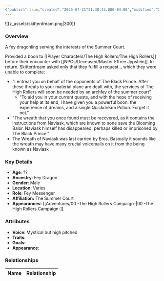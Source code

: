 ```yaml
---
{"publish":true,"created":"2025-07-21T11:30:43.000-04:00","modified":"2025-10-03T09:51:39.737-04:00","published":"2025-10-03T09:51:39.737-04:00","cssclasses":"","Age":"??","Ancestry":"Fey Dragon","Gender":"Male","Location":["Varies"],"Role":["Fey Messenger"],"Affiliation":["The Summer Court"],"Appearances":["[[00 -The High Rollers Campaign-]]"]}
---
```



![[z_assets/skitterdream.png|300]]

### Overview
A fey dragonling serving the interests of the Summer Court.

Provided a boon to [[Player Characters/The High Rollers/The High Rollers]] before their encounter with [[NPCs/Deceased/Master Effree Jypstein]]. In return, Skitterdream asked only that they fulfill a request... which they were unable to complete:
- "I entreat you on behalf of the opponents of The Black Prince. After these threats to your material plane are dealt with, the services of The High Rollers will soon be needed by an archfey of the summer court"
    - "To aid you in your current quests, and with the hope of receiving your help at its end, I have given you a powerful boon: the experience of dreams, and a single Quickdream Potion. Forget it not."
- "The wreath that you once found must be recovered, as it contains the instructions from Naviask, which are known to none save the Blooming Balor. Naviask himself has disappeared, perhaps killed or imprisoned by The Black Prince."
- The Wreath of Naviask was last carried by Eros. Basically it sounds like the wreath may have many crucial voicemails on it from the being known as Naviask

### Key Details
- **Age**: ??
- **Ancestry**: Fey Dragon
- **Gender**: Male
- **Location**: Varies
- **Role**: Fey Messenger
- **Affiliation:** The Summer Court
- **Appearances:** [[Adventures/00 -The High Rollers Campaign-\|00 -The High Rollers Campaign-]]

### Attributes
- **Voice**: Mystical but high pitched
- **Traits**: 
- **Goals:** 
- **Appearance**: 

### Relationships

| Name  | Relationship |
| ----- | ------------ |
